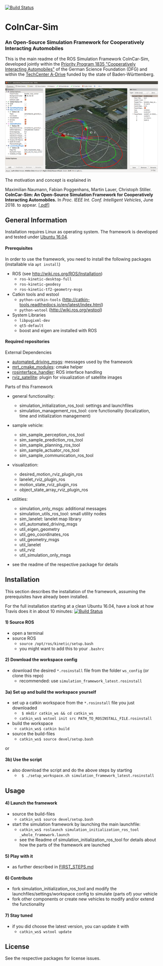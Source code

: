 [![Build Status](https://api.travis-ci.org/coincar-sim/coincarsim_getting_started.svg?branch=release)](https://travis-ci.org/coincar-sim/coincarsim_getting_started)

# CoInCar-Sim
### An Open-Source Simulation Framework for Cooperatively Interacting Automobiles

This is the main readme of the ROS Simulation Framework CoInCar-Sim, developed jointly within the [Priority Program 1835 "Cooperatively Interacting Automobiles"](http://www.coincar.de/) of the German Science Foundation (DFG) and within the [TechCenter A-Drive](http://tcadrive.de/) funded by the state of Baden-Württemberg.

![Visualization of the framework (rviz)](doc/framework-rviz.png)

The motivation and concept is explained in

Maximilian Naumann, Fabian Poggenhans, Martin Lauer, Christoph Stiller. **CoInCar-Sim: An Open-Source Simulation Framework for Cooperatively Interacting Automobiles.** In _Proc. IEEE Int. Conf. Intelligent Vehicles_, June 2018. to appear. [[.pdf]](http://www.mrt.kit.edu/z/publ/download/2018/Naumann2018CoInCarSim.pdf)

## General Information
Installation requires Linux as operating system. The framework is developed and tested under [Ubuntu 16.04](http://releases.ubuntu.com/16.04/).

#### Prerequisites
In order to use the framework, you need to install the following packages (installable via `apt install`)
* ROS (see http://wiki.ros.org/ROS/Installation)
  * `ros-kinetic-desktop-full`
  * `ros-kinetic-geodesy`
  * `ros-kinetic-tf2-geometry-msgs`
* Catkin tools and wstool
  * `python-catkin-tools` (http://catkin-tools.readthedocs.io/en/latest/index.html)
  * `python-wstool` (http://wiki.ros.org/wstool)
* System Libraries
  * `libpugixml-dev`
  * `qt5-default`
  * boost and eigen are installed with ROS

#### Required repositories

External Dependencies
* [automated_driving_msgs](https://github.com/fzi-forschungszentrum-informatik/automated_driving_msgs): messages used by the framework
* [mrt_cmake_modules](https://github.com/KIT-MRT/mrt_cmake_modules): cmake helper
* [rosinterface_handler](https://github.com/KIT-MRT/rosinterface_handler): ROS interface handling
* [rviz_satellite](https://github.com/gareth-cross/rviz_satellite): plugin for visualization of satellite images

Parts of this Framework

* general functionality:
  * simulation_initialization_ros_tool: settings and launchfiles
  * simulation_management_ros_tool: core functionality (localization, time and initialization management)


* sample vehicle:
  * sim_sample_perception_ros_tool
  * sim_sample_prediction_ros_tool
  * sim_sample_planning_ros_tool
  * sim_sample_actuator_ros_tool
  * sim_sample_communication_ros_tool


* visualization:
  * desired_motion_rviz_plugin_ros
  * lanelet_rviz_plugin_ros
  * motion_state_rviz_plugin_ros
  * object_state_array_rviz_plugin_ros

* utilities:
  * simulation_only_msgs: additional messages
  * simulation_utils_ros_tool: small utility nodes
  * sim_lanelet: lanelet map library
  * util_automated_driving_msgs
  * util_eigen_geometry
  * util_geo_coordinates_ros
  * util_geometry_msgs
  * util_lanelet
  * util_rviz
  * util_simulation_only_msgs

* see the readme of the respective package for details


## Installation
This section describes the installation of the framework, assuming the prerequisites have already been installed.

For the full installation starting at a clean Ubuntu 16.04, have a look at how Travis does it in about 10 minutes: [![Build Status](https://api.travis-ci.org/coincar-sim/coincarsim_getting_started.svg?branch=release)](https://travis-ci.org/coincar-sim/coincarsim_getting_started)

#### 1) Source ROS
* open a terminal
* source ROS
  * `source /opt/ros/kinetic/setup.bash`
  * you might want to add this to your `.bashrc`

#### 2) Download the workspace config
* download the desired `*.rosinstall` file from the folder `ws_config` (or clone this repo)
  * recommended: use `simulation_framework_latest.rosinstall`

#### 3a) Set up and build the workspace yourself
* set up a catkin workspace from the `*.rosinstall` file you just downloaded
  * ` $ mkdir catkin_ws && cd catkin_ws`
  * `catkin_ws$ wstool init src PATH_TO_ROSINSTALL_FILE.rosinstall`
* build the workspace
  * `catkin_ws$ catkin build`
* source the build-files
  * `catkin_ws$ source devel/setup.bash`

or
#### 3b) Use the script
* also download the script and do the above steps by starting
  * ` $ ./setup_workspace.sh simulation_framework_latest.rosinstall`

## Usage
#### 4) Launch the framework
* source the build-files
  * `catkin_ws$ source devel/setup.bash`
* start the simulation framework by launching the main launchfile:
  * `catkin_ws$ roslaunch simulation_initialization_ros_tool _whole_framework.launch`
  * see the Readme of simulation_initialization_ros_tool for details about how the parts of the framework are launched

#### 5) Play with it
* as further described in [FIRST_STEPS.md](FIRST_STEPS.md)

#### 6) Contribute
* fork simulation_initialization_ros_tool and modify the launchfiles/settings/workspace config to simulate (parts of) your vehicle
* fork other components or create new vehicles to modify and/or extend the functionality

#### 7) Stay tuned
* if you did choose the latest version, you can update it with
  * `catkin_ws$ wstool update`

## License
See the respective packages for license issues.

